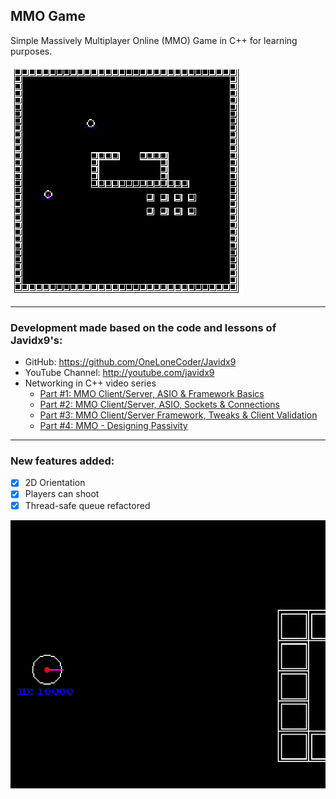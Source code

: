 ## MMO Game
Simple Massively Multiplayer Online (MMO) Game in C++ for learning purposes.

![game](images/print_screen.png)

___
### Development made based on the code and lessons of Javidx9's:

 - GitHub: https://github.com/OneLoneCoder/Javidx9
 - YouTube Channel: http://youtube.com/javidx9
 - Networking in C++ video series
    - [Part #1: MMO Client/Server, ASIO & Framework Basics](https://www.youtube.com/watch?v=2hNdkYInj4g)
    - [Part #2: MMO Client/Server, ASIO, Sockets & Connections](https://www.youtube.com/watch?v=UbjxGvrDrbw)
    - [Part #3: MMO Client/Server Framework, Tweaks & Client Validation](https://www.youtube.com/watch?v=hHowZ3bWsio)
    - [Part #4: MMO - Designing Passivity](https://www.youtube.com/watch?v=f_1lt9pfaEo)

___
### New features added:
- [x] 2D Orientation
- [x] Players can shoot
- [x] Thread-safe queue refactored

![shoot_feature](images/shoot_feature.gif)

